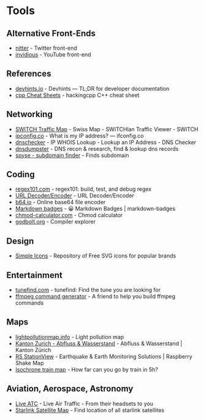 # Tools

## Alternative Front-Ends
* [nitter](https://nitter.net/) - Twitter front-end
* [invidious](https://invidious.io/) - YouTube front-end

## References
* [devhints.io](https://devhints.io) - Devhints — TL;DR for developer documentation
* [cpp Cheat Sheets](https://hackingcpp.com/cpp/cheat_sheets.html) - hackingcpp C++ cheat sheet


## Networking

* [SWITCH Traffic Map](https://traffic.lan.switch.ch/vip/swiss-map/) - Swiss Map - SWITCHlan Traffic Viewer - SWITCH
* [ipconfig.co](http://ifconfig.co/) - What is my IP address? — ifconfig.co
* [dnschecker](https://dnschecker.org) - IP WHOIS Lookup - Lookup an IP Address - DNS Checker
* [dnsdumpster](https://dnsdumpster.com/) - DNS recon & research, find & lookup dns records
* [spyse - subdomain finder](https://spyse.com/tools/subdomain-finder) - Finds subdomain

## Coding

* [regex101.com](https://regex101.com/) - regex101: build, test, and debug regex
* [URL Decoder/Encoder](https://meyerweb.com/eric/tools/dencoder/) - URL Decoder/Encoder
* [b64.io](https://b64.io/) - Online base64 file encoder
* [Markdown badges](https://ileriayo.github.io/markdown-badges/) - 😀 Markdown Badges | markdown-badges
* [chmod-calculator.com](https://chmod-calculator.com/) - Chmod calculator
* [godbolt.org](https://godbolt.org/) - Compiler explorer

## Design

* [Simple Icons](https://simpleicons.org/) - Repository of Free SVG icons for popular brands


## Entertainment

* [tunefind.com](https://www.tunefind.com/) - tunefind: Find the tune you are looking for
* [ffmpeg command generator](https://evanhahn.github.io/ffmpeg-buddy/) - A friend to help you build ffmpeg commands

## Maps

* [lightpollutionmap.info](https://www.lightpollutionmap.info/) - Light pollution map
* [Kanton Zurich - Abfluss & Wasserstand](https://www.zh.ch/de/umwelt-tiere/wasser-gewaesser/messdaten/abfluss-wasserstand.html) - Abfluss & Wasserstand | Kanton Zürich
* [RS StationView](https://stationview.raspberryshake.org/) - Earthquake & Earth Monitoring Solutions | Raspberry Shake Map
* [Isochrone train map](https://chronotrains-eu.vercel.app/) - How far can you go by train in 5h?

## Aviation, Aerospace, Astronomy

* [Live ATC](https://www.liveatc.net/) - Live Air Traffic - From their headsets to you
* [Starlink Satellite Map](https://satellitemap.space/?constellation=starlink) - Find location of all starlink satellites

